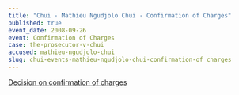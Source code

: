 ```yaml
---
title: "Chui - Mathieu Ngudjolo Chui - Confirmation of Charges"
published: true
event_date: 2008-09-26
event: Confirmation of Charges
case: the-prosecutor-v-chui
accused: mathieu-ngudjolo-chui
slug: chui-events-mathieu-ngudjolo-chui-confirmation-of charges
---
```


[Decision on confirmation of charges](http://www.icc-cpi.int/iccdocs/doc/doc571253.pdf)

